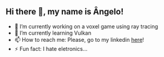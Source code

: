 ## Hi there 👋, my name is Ângelo!

- 🔭 I’m currently working on a voxel game using ray tracing
- 🌱 I’m currently learning Vulkan
- 📫 How to reach me: Please, go to my linkedin [here](https://www.linkedin.com/in/%C3%A2ngelo-guido-167b70302)!
- ⚡ Fun fact: I hate eletronics...
